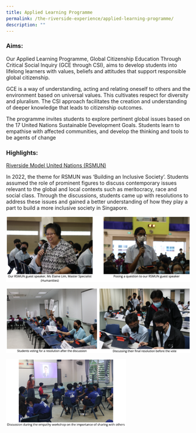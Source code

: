 ```yaml
---
title: Applied Learning Programme
permalink: /the-riverside-experience/applied-learning-programme/
description: ""
---
```

### Aims:

Our Applied Learning Programme, Global Citizenship Education Through Critical Social Inquiry (GCE through CSI), aims to develop students into lifelong learners with values, beliefs and attitudes that support responsible global citizenship.

GCE is a way of understanding, acting and relating oneself to others and the environment based on universal values. This cultivates respect for diversity and pluralism. The CSI approach facilitates the creation and understanding of deeper knowledge that leads to citizenship outcomes.

The programme invites students to explore pertinent global issues based on the 17 United Nations Sustainable Development Goals. Students learn to empathise with affected communities, and develop the thinking and tools to be agents of change

### Highlights:

<u>Riverside Model United Nations (RSMUN)</u>

In 2022, the theme for RSMUN was ‘Building an Inclusive Society’. Students assumed the role of prominent figures to discuss contemporary issues relevant to the global and local contexts such as meritocracy, race and social class. Through the discussions, students came up with resolutions to address these issues and gained a better understanding of how they play a part to build a more inclusive society in Singapore.

![](/images/alp-1%20.png)

![](/images/alp-2%20.png)

<img style="width:65%" src="/images/alp-3%20.png">